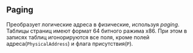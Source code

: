 ## Paging

Преобразует логические адреса в физические, используя *paging*. Таблицы страниц имеют формат 64 битного ражима x86. При этом в записях таблиц игонорируются все поля, кроме полей адреса(`PhysicalAddress`) и флага присутствия(`P`).
